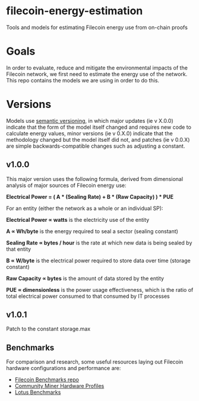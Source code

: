 # filecoin-energy-estimation
Tools and models for estimating Filecoin energy use from on-chain proofs

# Goals
In order to evaluate, reduce and mitigate the environmental impacts of the Filecoin network, we first need to estimate the energy use of the network. This repo contains the models we are using in order to do this. 

# Versions
Models use [semantic versioning](https://semver.org/), in which major updates (ie v X.0.0) indicate that the form of the model itself changed and requires new code to calculate energy values, minor versions (ie v 0.X.0) indicate that the methodology changed but the model itself did not, and patches (ie v 0.0.X) are simple backwards-compatible changes such as adjusting a constant.

## v1.0.0
This major version uses the following formula, derived from dimensional analysis of major sources of Filecoin energy use:

**Electrical Power = ( A * (Sealing Rate) + B * (Raw Capacity) ) * PUE**

For an entity (either the network as a whole or an individual SP):

**Electrical Power ∝ watts** is the electricity use of the entity

**A ∝ Wh/byte** is the energy required to seal a sector (sealing constant)

**Sealing Rate ∝ bytes / hour** is the rate at which new data is being sealed by that entity

**B ∝ W/byte** is the electrical power required to store data over time (storage constant)

**Raw Capacity ∝ bytes** is the amount of data stored by the entity

**PUE ∝ dimensionless** is the power usage effectiveness, which is the ratio of total electrical power consumed to that consumed by IT processes

## v1.0.1
Patch to the constant storage.max

## Benchmarks
For comparison and research, some useful resources laying out Filecoin hardware configurations and performance are:
* [Filecoin Benchmarks repo](https://github.com/filecoin-project/benchmarks)
* [Community Miner Hardware Profiles](https://github.com/filecoin-project/lotus/discussions/6071)
* [Lotus Benchmarks](https://github.com/filecoin-project/lotus/discussions/8605)
